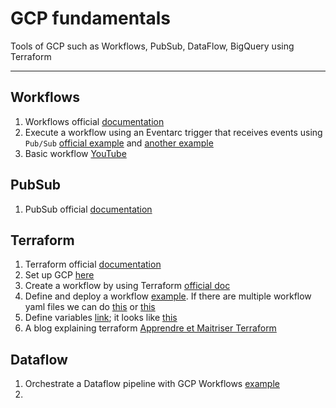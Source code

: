 # GCP fundamentals

Tools of GCP such as Workflows, PubSub, DataFlow, BigQuery using Terraform

----

## Workflows

1. Workflows official [documentation](https://cloud.google.com/workflows/docs)
2. Execute a workflow using an Eventarc trigger that receives events using ``Pub/Sub`` [official example](https://cloud.google.com/eventarc/docs/workflows/quickstart-pubsub) and [another example](https://github.com/GoogleCloudPlatform/workflows-demos/tree/master/workflows-eventarc-integration/workflows-pubsub)
3. Basic workflow [YouTube](https://www.youtube.com/playlist?list=PLh5sxVbRzNp7H2wVwfejxbI3Xh5Z1CxE4)


## PubSub

1. PubSub official [documentation](https://cloud.google.com/pubsub/docs/overview)

## Terraform

1. Terraform official [documentation](https://www.terraform.io/docs)
2. Set up GCP [here](https://learn.hashicorp.com/tutorials/terraform/google-cloud-platform-build?in=terraform/gcp-get-started)
3. Create a workflow by using Terraform [official doc](https://cloud.google.com/workflows/docs/create-workflow-terraform)
4. Define and deploy a workflow [example](https://github.com/GoogleCloudPlatform/workflows-demos/blob/master/terraform/import-yaml/main.tf). If there are multiple workflow yaml files we can do [this](https://cloud.google.com/blog/topics/developers-practitioners/deploying-multi-yaml-workflows-definitions-terraform) or [this](https://github.com/GoogleCloudPlatform/workflows-demos/tree/master/terraform)
5. Define variables [link](https://cloud.google.com/docs/terraform/best-practices-for-terraform#variables); it looks like [this](https://www.terraform.io/language/values/variables)
6. A blog explaining terraform [Apprendre et Maitriser Terraform](https://blog.stephane-robert.info/post/introduction-terraform/)

## Dataflow

1. Orchestrate a Dataflow pipeline with GCP Workflows [example](https://dev.to/stack-labs/orchestrate-dataflow-pipelines-easily-with-gcp-workflows-1i8k)
2. 
